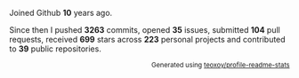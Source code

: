 Joined Github **10** years ago.

Since then I pushed **3263** commits, opened **35** issues, submitted **104** pull requests, received **699** stars across **223** personal projects and contributed to **39** public repositories.

<p align="right"><sub>Generated using <a href="https://github.com/marketplace/actions/profile-readme-stats">teoxoy/profile-readme-stats</a></sub></p>
